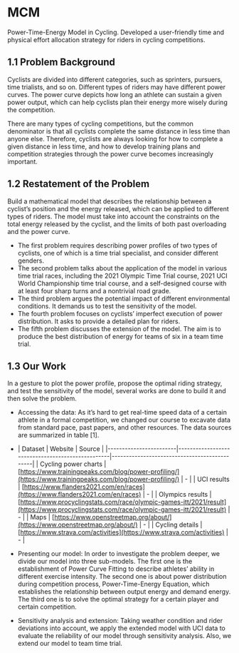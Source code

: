 # MCM
Power-Time-Energy Model in Cycling. Developed a user-friendly time and physical effort allocation strategy for riders in cycling competitions.
## 1.1 Problem Background

Cyclists are divided into different categories, such as sprinters, pursuers, time trialists, and so on. Different types of riders may have different power curves. The power curve depicts how long an athlete can sustain a given power output, which can help cyclists plan their energy more wisely during the competition.

There are many types of cycling competitions, but the common denominator is that all cyclists complete the same distance in less time than anyone else. Therefore, cyclists are always looking for how to complete a given distance in less time, and how to develop training plans and competition strategies through the power curve becomes increasingly important.

## 1.2 Restatement of the Problem

Build a mathematical model that describes the relationship between a cyclist’s position and the energy released, which can be applied to different types of riders. The model must take into account the constraints on the total energy released by the cyclist, and the limits of both past overloading and the power curve.

- The first problem requires describing power profiles of two types of cyclists, one of which is a time trial specialist, and consider different genders.
- The second problem talks about the application of the model in various time trial races, including the 2021 Olympic Time Trial course, 2021 UCI World Championship time trial course, and a self-designed course with at least four sharp turns and a nontrivial road grade.
- The third problem argues the potential impact of different environmental conditions. It demands us to test the sensitivity of the model.
- The fourth problem focuses on cyclists’ imperfect execution of power distribution. It asks to provide a detailed plan for riders.
- The fifth problem discusses the extension of the model. The aim is to produce the best distribution of energy for teams of six in a team time trial.

## 1.3 Our Work

In a gesture to plot the power profile, propose the optimal riding strategy, and test the sensitivity of the model, several works are done to build it and then solve the problem.

- Accessing the data: As it’s hard to get real-time speed data of a certain athlete in a formal competition, we changed our course to excavate data from standard pace, past papers, and other resources. The data sources are summarized in table [1].
- | Dataset                | Website                                          | Source                                       |
|------------------------|--------------------------------------------------|----------------------------------------------|
| Cycling power charts   | [https://www.trainingpeaks.com/blog/power-profiling/](https://www.trainingpeaks.com/blog/power-profiling/)   | -                                         |
| UCI results            | [https://www.flanders2021.com/en/races](https://www.flanders2021.com/en/races)   | -                                         |
| Olympics results       | [https://www.procyclingstats.com/race/olympic-games-itt/2021/result](https://www.procyclingstats.com/race/olympic-games-itt/2021/result) | -                                         |
| Maps                   | [https://www.openstreetmap.org/about/](https://www.openstreetmap.org/about/)     | -                                         |
| Cycling details        | [https://www.strava.com/activities](https://www.strava.com/activities)         | -                                         |

- Presenting our model: In order to investigate the problem deeper, we divide our model into three sub-models. The first one is the establishment of Power Curve Fitting to describe athletes’ ability in different exercise intensity. The second one is about power distribution during competition process, Power-Time-Energy Equation, which establishes the relationship between output energy and demand energy. The third one is to solve the optimal strategy for a certain player and certain competition.
- Sensitivity analysis and extension: Taking weather condition and rider deviations into account, we apply the extended model with UCI data to evaluate the reliability of our model through sensitivity analysis. Also, we extend our model to team time trial.

